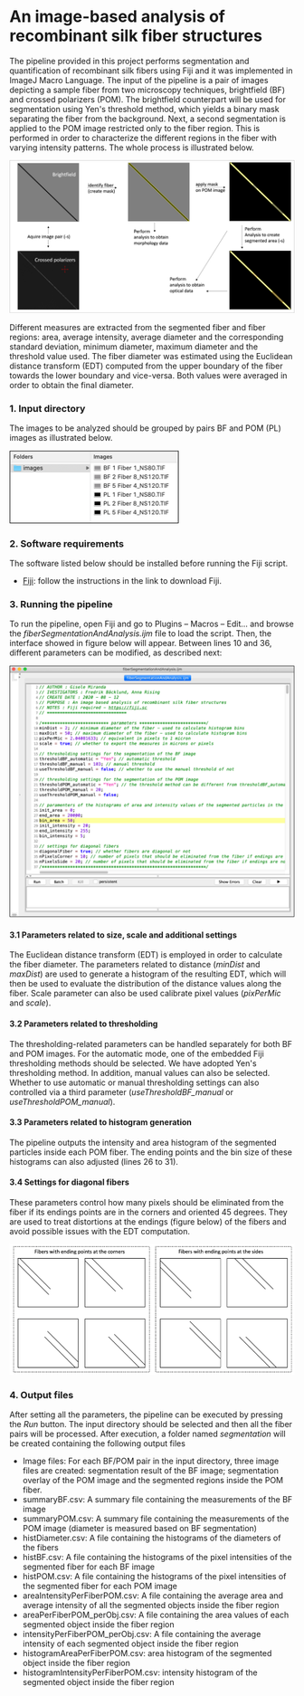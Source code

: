 # An image-based analysis of recombinant silk fiber structures

The pipeline provided in this project performs segmentation and quantification of recombinant silk fibers using Fiji and it was implemented in ImageJ Macro Language. The input of the pipeline is a pair of images depicting a sample fiber from two microscopy techniques, brightfield (BF) and crossed polarizers (POM). The brightfield counterpart will be used for segmentation using Yen's threshold method, which yields a binary mask separating the fiber from the background. Next, a second segmentation is applied to the POM image restricted only to the fiber region. This is performed in order to characterize the different regions in the fiber with varying intensity patterns. The whole process is illustrated below.

![Pipeline](img/scheme_image.png "Title Text")

Different measures are extracted from the segmented fiber and fiber regions: area, average intensity, average diameter and the corresponding standard deviation, minimum diameter, maximum diameter and the threshold value used. The fiber diameter was estimated using the Euclidean distance transform (EDT) computed from the upper boundary of the fiber towards the lower boundary and vice-versa. Both values were averaged in order to obtain the final diameter. 

### 1.	Input directory

The images to be analyzed should be grouped by pairs BF and POM (PL) images as illustrated below.

<a href="url"><img src="img/input_dir.png" height="auto" width="300" ></a>

### 2.	Software requirements

The software listed below should be installed before running the Fiji script. 

* [Fiji](https://fiji.sc): follow the instructions in the link to download Fiji.

### 3.	Running the pipeline

To run the pipeline, open Fiji and go to Plugins – Macros – Edit... and browse the *fiberSegmentationAndAnalysis.ijm* file to load the script. Then, the interface showed in figure below will appear. Between lines 10 and 36, different parameters can be modified, as described next:

<a href="url"><img src="img/fiji_macro.png" height="auto" width="700" ></a>

#### 3.1	Parameters related to size, scale and additional settings

The Euclidean distance transform (EDT) is employed in order to calculate the fiber diameter. The parameters related to distance (*minDist* and *maxDist*) are used to generate a histogram of the resulting EDT, which will then be used to evaluate the distribution of the distance values along the fiber. Scale parameter can also be used calibrate pixel values (*pixPerMic* and *scale*). 

#### 3.2	Parameters related to thresholding

The thresholding-related parameters can be handled separately for both BF and POM images. For the automatic mode, one of the embedded  Fiji thresholding methods should be selected. We have adopted Yen's thresholding method. In addition, manual values can also be selected. Whether to use automatic or manual thresholding settings can also controlled via a third parameter (*useThresholdBF_manual* or *useThresholdPOM_manual*).

#### 3.3	Parameters related to histogram generation

The pipeline outputs the intensity and area histogram of the segmented particles inside each POM fiber. The ending points and the bin size of these histograms can also adjusted (lines 26 to 31).

#### 3.4	Settings for diagonal fibers

These parameters control how many pixels should be eliminated from the fiber if its endings points are in the corners and oriented 45 degrees. They are used to treat distortions at the endings (figure below) of the fibers and avoid possible issues with the EDT computation.

<a href="url"><img src="img/diagonal_fibers.png" height="auto" width="700" ></a>

### 4.	Output files

After setting all the parameters, the pipeline can be executed by pressing the *Run* button. The input directory should be selected and then all the fiber pairs will be processed. After execution, a folder named *segmentation* will be created containing the following output files

* Image files: For each BF/POM pair in the input directory, three image files are created: segmentation result of the BF image; segmentation overlay of the POM image and the segmented regions inside the POM fiber.
* summaryBF.csv: A summary file containing the measurements of the BF image
* summaryPOM.csv: A summary file containing the measurements of the POM image (diameter is measured based on BF segmentation)
* histDiameter.csv: A file containing the histograms of the diameters of the fibers
* histBF.csv: A file containing the histograms of the pixel intensities of the segmented fiber for each BF image 
* histPOM.csv: A file containing the histograms of the pixel intensities of the segmented fiber for each POM image
* areaIntensityPerFiberPOM.csv: A file containing the average area and average intensity of all the segmented objects inside the fiber region
* areaPerFiberPOM_perObj.csv: A file containing the area values of each segmented object inside the fiber region
* intensityPerFiberPOM_perObj.csv: A file containing the average intensity of each segmented object inside the fiber region
* histogramAreaPerFiberPOM.csv: area histogram of the segmented object inside the fiber region 
* histogramIntensityPerFiberPOM.csv: intensity histogram of the segmented object inside the fiber region 

